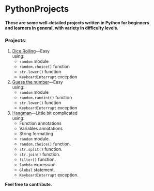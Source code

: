# PythonProjects
#### These are some well-detailed projects written in Python for beginners and learners in general, with variety in difficulty levels.
### Projects:
1. [Dice Rolling](easy/dice)––Easy<br>
  using:
    - `random` module
    - `random.choice()` function
    - `str.lower()` function
    - `KeyboardInterrupt` exception
2. [Guess the number](easy/guess-the-number)––Easy <br>
  using:
    - `random` module
    - `random.randint()` function
    - `str.lower()` function
    - `KeyboardInterrupt` exception
3. [Hangman](easy/hangman)––Little bit complicated<br>
  using:
    - Function annotations
    - Variables annotations
    - String formatting
    - `random` module.
    - `random.choice()` function.
    - `str.split()` function.
    - `str.join()` function.
    - `filter()` function.
    - `lambda` expression.
    - `Global` statement.
    - `KeyboardInterrupt` exception.

**Feel free to contribute.**
